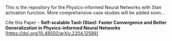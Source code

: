 This is the repository for the Physics-informed Neural Networks with Stan activation function. More comprehensive case studies will be added soon...  

Cite this Paper - **Self-scalable Tanh (Stan): Faster Convergence and Better Generalization in Physics-informed Neural Networks** [https://doi.org/10.48550/arXiv.2204.12589] 
